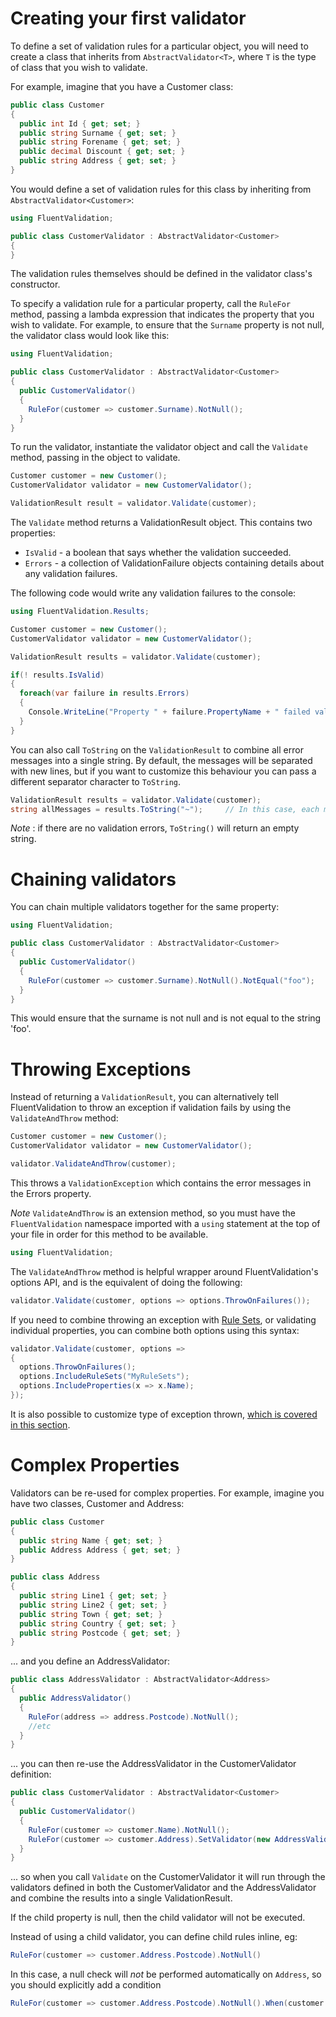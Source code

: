 # Creating your first validator

To define a set of validation rules for a particular object, you will need to create a class that inherits from `AbstractValidator<T>`, where `T` is the type of class that you wish to validate.

For example, imagine that you have a Customer class:

```csharp
public class Customer 
{
  public int Id { get; set; }
  public string Surname { get; set; }
  public string Forename { get; set; }
  public decimal Discount { get; set; }
  public string Address { get; set; }
}
```

You would define a set of validation rules for this class by inheriting from `AbstractValidator<Customer>`:

```csharp
using FluentValidation;

public class CustomerValidator : AbstractValidator<Customer> 
{
}
```

The validation rules themselves should be defined in the validator class's constructor.

To specify a validation rule for a particular property, call the `RuleFor` method, passing a lambda expression
that indicates the property that you wish to validate. For example, to ensure that the `Surname` property is not null,
the validator class would look like this:

```csharp
using FluentValidation;

public class CustomerValidator : AbstractValidator<Customer>
{
  public CustomerValidator()
  {
    RuleFor(customer => customer.Surname).NotNull();
  }
}
```
To run the validator, instantiate the validator object and call the `Validate` method, passing in the object to validate.

```csharp
Customer customer = new Customer();
CustomerValidator validator = new CustomerValidator();

ValidationResult result = validator.Validate(customer);

```

The `Validate` method returns a ValidationResult object. This contains two properties:

- `IsValid` - a boolean that says whether the validation succeeded.
- `Errors` - a collection of ValidationFailure objects containing details about any validation failures.

The following code would write any validation failures to the console:

```csharp
using FluentValidation.Results; 

Customer customer = new Customer();
CustomerValidator validator = new CustomerValidator();

ValidationResult results = validator.Validate(customer);

if(! results.IsValid) 
{
  foreach(var failure in results.Errors)
  {
    Console.WriteLine("Property " + failure.PropertyName + " failed validation. Error was: " + failure.ErrorMessage);
  }
}
```

You can also call `ToString` on the `ValidationResult` to combine all error messages into a single string. By default, the messages will be separated with new lines, but if you want to customize this behaviour you can pass a different separator character to `ToString`.

```csharp
ValidationResult results = validator.Validate(customer);
string allMessages = results.ToString("~");     // In this case, each message will be separated with a `~`
```

*Note* : if there are no validation errors, `ToString()` will return an empty string.

# Chaining validators

You can chain multiple validators together for the same property:

```csharp
using FluentValidation;

public class CustomerValidator : AbstractValidator<Customer>
{
  public CustomerValidator()
  {
    RuleFor(customer => customer.Surname).NotNull().NotEqual("foo");
  }
}
```

This would ensure that the surname is not null and is not equal to the string 'foo'.

# Throwing Exceptions

Instead of returning a `ValidationResult`, you can alternatively tell FluentValidation to throw an exception if validation fails by using the `ValidateAndThrow` method:

```csharp
Customer customer = new Customer();
CustomerValidator validator = new CustomerValidator();

validator.ValidateAndThrow(customer);
```

This throws a `ValidationException` which contains the error messages in the Errors property.

*Note* `ValidateAndThrow` is an extension method, so you must have the `FluentValidation` namespace imported with a `using` statement at the top of your file in order for this method to be available.

```csharp
using FluentValidation;
```

The `ValidateAndThrow` method is helpful wrapper around FluentValidation's options API, and is the equivalent of doing the following:

```csharp
validator.Validate(customer, options => options.ThrowOnFailures());
```

If you need to combine throwing an exception with [Rule Sets](rulesets), or validating individual properties, you can combine both options using this syntax:

```csharp
validator.Validate(customer, options => 
{
  options.ThrowOnFailures();
  options.IncludeRuleSets("MyRuleSets");
  options.IncludeProperties(x => x.Name);
});
```

It is also possible to customize type of exception thrown, [which is covered in this section](advanced.html#customizing-the-validation-exception).

# Complex Properties

Validators can be re-used for complex properties. For example, imagine you have two classes, Customer and Address:

```csharp
public class Customer 
{
  public string Name { get; set; }
  public Address Address { get; set; }
}

public class Address 
{
  public string Line1 { get; set; }
  public string Line2 { get; set; }
  public string Town { get; set; }
  public string Country { get; set; }
  public string Postcode { get; set; }
}
```

... and you define an AddressValidator:

```csharp
public class AddressValidator : AbstractValidator<Address> 
{
  public AddressValidator()
  {
    RuleFor(address => address.Postcode).NotNull();
    //etc
  }
}
```

... you can then re-use the AddressValidator in the CustomerValidator definition:

```csharp
public class CustomerValidator : AbstractValidator<Customer> 
{
  public CustomerValidator()
  {
    RuleFor(customer => customer.Name).NotNull();
    RuleFor(customer => customer.Address).SetValidator(new AddressValidator());
  }
}
```

... so when you call `Validate` on the CustomerValidator it will run through the validators defined in both the CustomerValidator and the AddressValidator and combine the results into a single ValidationResult.

If the child property is null, then the child validator will not be executed.

Instead of using a child validator, you can define child rules inline, eg:

```csharp
RuleFor(customer => customer.Address.Postcode).NotNull()
```

In this case, a null check will *not* be performed automatically on `Address`, so you should explicitly add a condition

```csharp
RuleFor(customer => customer.Address.Postcode).NotNull().When(customer => customer.Address != null)
```

